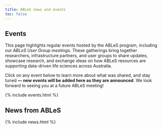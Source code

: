 ```yaml
---
title: ABLeS news and events
toc: false
---
```


## Events

This page highlights regular events hosted by the ABLeS program, including our *ABLeS User Group meetings*. These gatherings bring together researchers, infrastructure partners, and user groups to share updates, showcase research, and exchange ideas on how ABLeS resources are supporting data-driven life sciences across Australia.

Click on any event below to learn more about what was shared, and stay tuned **— new events will be added here as they are announced**. We look forward to seeing you at a future ABLeS meeting!

{% include events.html %}

## News from ABLeS

{% include news.html %}

<br/>

